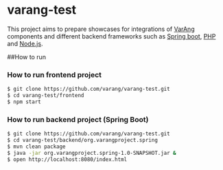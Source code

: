 # varang-test

This project aims to prepare showcases for integrations of [VarAng](https://github.com/varang/varang) components and different backend frameworks such as [Spring boot](http://projects.spring.io/spring-boot/), [PHP](http://www.php.net) and [Node.js](https://nodejs.org/).


##How to run

### How to run frontend project

```bash
$ git clone https://github.com/varang/varang-test.git
$ cd varang-test/frontend
$ npm start
```

### How to run backend project (Spring Boot)

```bash
$ git clone https://github.com/varang/varang-test.git
$ cd varang-test/backend/org.varangproject.spring
$ mvn clean package
$ java -jar org.varangproject.spring-1.0-SNAPSHOT.jar &
$ open http://localhost:8080/index.html
```


